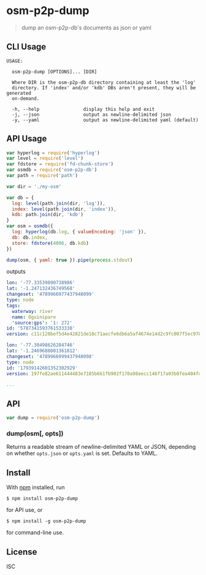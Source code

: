 # osm-p2p-dump

> dump an osm-p2p-db's documents as json or yaml

## CLI Usage

```
USAGE:

  osm-p2p-dump [OPTIONS]... [DIR]

  Where DIR is the osm-p2p-db directory containing at least the 'log'
  directory. If 'index' and/or 'kdb' DBs aren't present, they will be generated
  on-demand.

  -h, --help                display this help and exit
  -j, --json                output as newline-delimited json
  -y, --yaml                output as newline-delimited yaml (default)
```

## API Usage

```js
var hyperlog = require('hyperlog')
var level = require('level')
var fdstore = require('fd-chunk-store')
var osmdb = require('osm-p2p-db')
var path = require('path')

var dir = './my-osm'

var db = {
  log: level(path.join(dir, 'log')),
  index: level(path.join(dir, 'index')),
  kdb: path.join(dir, 'kdb')
}
var osm = osmdb({
  log: hyperlog(db.log, { valueEncoding: 'json' }),
  db: db.index,
  store: fdstore(4096, db.kdb)
})

dump(osm, { yaml: true }).pipe(process.stdout)
```

outputs

```yaml
lon: '-77.33539890738986'
lat: '-1.247132436749568'
changeset: '4789966977437948099'
type: node
tags:
  waterway: river
  name: Oguinipare
  'source:gps': '1: 272'
id: '5787341593761533338'
version: c11c128bef5d4e42821de18c71aecfe6db6a5af4674e14d2c9fc007f5ec9787c

lon: '-77.30498626284746'
lat: '-1.2469688001361812'
changeset: '4789966999437948098'
type: node
id: '17939142601352302929'
version: 197fe82ae611444483e7185b661fb902f170a98eecc146f17a03b8fea404fd31

...
```

## API

```js
var dump = require('osm-p2p-dump')
```

### dump(osm[, opts])

Returns a readable stream of newline-delimited YAML or JSON, depending on
whether `opts.json` or `opts.yaml` is set. Defaults to YAML.

## Install

With [npm](https://npmjs.org/) installed, run

```
$ npm install osm-p2p-dump
```

for API use, or

```
$ npm install -g osm-p2p-dump
```

for command-line use.

## License

ISC


